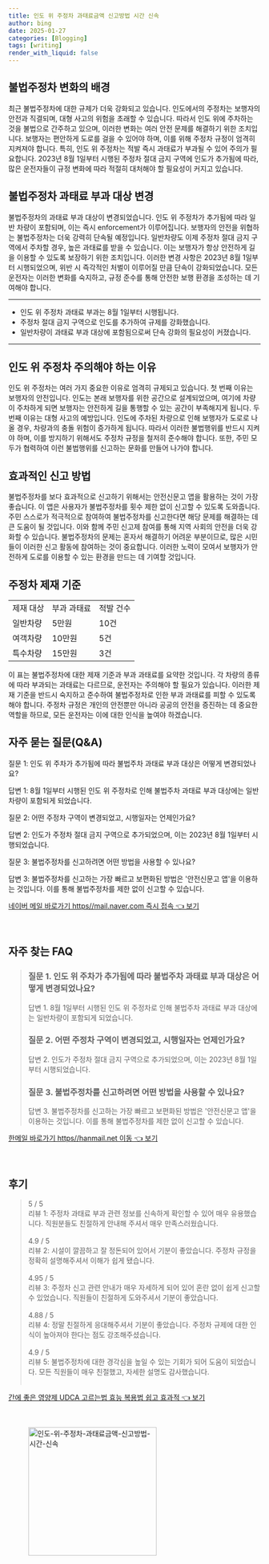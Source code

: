 ```yaml
---
title: 인도 위 주정차 과태료금액 신고방법 시간 신속
author: bing
date: 2025-01-27
categories: [Blogging]
tags: [writing]
render_with_liquid: false
---
```



<h2 id='불법주정차 변화의 배경'>불법주정차 변화의 배경</h2>

<p>최근 불법주정차에 대한 규제가 더욱 강화되고 있습니다. 인도에서의 주정차는 보행자의 안전과 직결되며, 대형 사고의 위험을 초래할 수 있습니다. 따라서 인도 위에 주차하는 것을 불법으로 간주하고 있으며, 이러한 변화는 여러 안전 문제를 해결하기 위한 조치입니다. 보행자는 편안하게 도로를 걸을 수 있어야 하며, 이를 위해 주정차 규정이 엄격히 지켜져야 합니다. 특히, 인도 위 주정차는 적발 즉시 과태료가 부과될 수 있어 주의가 필요합니다. 2023년 8월 1일부터 시행된 주정차 절대 금지 구역에 인도가 추가됨에 따라, 많은 운전자들이 규정 변화에 따라 적절히 대처해야 할 필요성이 커지고 있습니다.</p>

<h2 id='불법주정차 과태료 부과 대상 변경'>불법주정차 과태료 부과 대상 변경</h2>

<p>불법주정차의 과태료 부과 대상이 변경되었습니다. 인도 위 주정차가 추가됨에 따라 일반 차량이 포함되며, 이는 즉시 enforcement가 이루어집니다. 보행자의 안전을 위협하는 불법주정차는 더욱 강력히 단속될 예정입니다. 일반차량도 이제 주정차 절대 금지 구역에서 주차할 경우, 높은 과태료를 받을 수 있습니다. 이는 보행자가 항상 안전하게 길을 이용할 수 있도록 보장하기 위한 조치입니다. 이러한 변경 사항은 2023년 8월 1일부터 시행되었으며, 위반 시 즉각적인 처벌이 이루어질 만큼 단속이 강화되었습니다. 모든 운전자는 이러한 변화를 숙지하고, 규정 준수를 통해 안전한 보행 환경을 조성하는 데 기여해야 합니다.</p>

<hr />

<ul>
    <li>인도 위 주정차 과태료 부과는 8월 1일부터 시행됩니다.</li>
    <li>주정차 절대 금지 구역으로 인도를 추가하여 규제를 강화했습니다.</li>
    <li>일반차량이 과태료 부과 대상에 포함됨으로써 단속 강화의 필요성이 커졌습니다.</li>
</ul>

<hr />

<h2 id='인도 위 주정차 주장하는 이유'>인도 위 주정차 주의해야 하는 이유</h2>

<p>인도 위 주정차는 여러 가지 중요한 이유로 엄격히 규제되고 있습니다. 첫 번째 이유는 보행자의 안전입니다. 인도는 본래 보행자를 위한 공간으로 설계되었으며, 여기에 차량이 주차하게 되면 보행자는 안전하게 길을 통행할 수 있는 공간이 부족해지게 됩니다. 두 번째 이유는 대형 사고의 예방입니다. 인도에 주차된 차량으로 인해 보행자가 도로로 나올 경우, 차량과의 충돌 위험이 증가하게 됩니다. 따라서 이러한 불법행위를 반드시 지켜야 하며, 이를 방지하기 위해서도 주정차 규정을 철저히 준수해야 합니다. 또한, 주민 모두가 협력하여 이런 불법행위를 신고하는 문화를 만들어 나가야 합니다.</p>

<h2 id='효과적인 신고 방법'>효과적인 신고 방법</h2>

<p>불법주정차를 보다 효과적으로 신고하기 위해서는 안전신문고 앱을 활용하는 것이 가장 좋습니다. 이 앱은 사용자가 불법주정차를 횟수 제한 없이 신고할 수 있도록 도와줍니다. 주민 스스로가 적극적으로 참여하여 불법주정차를 신고한다면 해당 문제를 해결하는 데 큰 도움이 될 것입니다. 이와 함께 주민 신고제 참여를 통해 지역 사회의 안전을 더욱 강화할 수 있습니다. 불법주정차의 문제는 혼자서 해결하기 어려운 부분이므로, 많은 시민들이 이러한 신고 활동에 참여하는 것이 중요합니다. 이러한 노력이 모여서 보행자가 안전하게 도로를 이용할 수 있는 환경을 만드는 데 기여할 것입니다.</p>

<h2 id='주정차 제재 기준'>주정차 제재 기준</h2>

<table>
    <tr>
        <td>제재 대상</td>
        <td>부과 과태료</td>
        <td>적발 건수</td>
    </tr>
    <tr>
        <td>일반차량</td>
        <td>5만원</td>
        <td>10건</td>
    </tr>
    <tr>
        <td>여객차량</td>
        <td>10만원</td>
        <td>5건</td>
    </tr>
    <tr>
        <td>특수차량</td>
        <td>15만원</td>
        <td>3건</td>
    </tr>
</table>

<p>이 표는 불법주정차에 대한 제재 기준과 부과 과태료를 요약한 것입니다. 각 차량의 종류에 따라 부과되는 과태료는 다르므로, 운전자는 주의해야 할 필요가 있습니다. 이러한 제재 기준을 반드시 숙지하고 준수하여 불법주정차로 인한 부과 과태료를 피할 수 있도록 해야 합니다. 주정차 규정은 개인의 안전뿐만 아니라 공공의 안전을 증진하는 데 중요한 역할을 하므로, 모든 운전자는 이에 대한 인식을 높여야 하겠습니다.</p>

<h2 id='자주 묻는 질문(Q&A)'>자주 묻는 질문(Q&A)</h2>

<p>질문 1: 인도 위 주차가 추가됨에 따라 불법주차 과태료 부과 대상은 어떻게 변경되었나요?</p>

<p>답변 1: 8월 1일부터 시행된 인도 위 주정차로 인해 불법주차 과태료 부과 대상에는 일반차량이 포함되게 되었습니다.</p>

<p>질문 2: 어떤 주정차 구역이 변경되었고, 시행일자는 언제인가요?</p>

<p>답변 2: 인도가 주정차 절대 금지 구역으로 추가되었으며, 이는 2023년 8월 1일부터 시행되었습니다.</p>

<p>질문 3: 불법주정차를 신고하려면 어떤 방법을 사용할 수 있나요?</p>

<p>답변 3: 불법주정차를 신고하는 가장 빠르고 보편화된 방법은 '안전신문고 앱'을 이용하는 것입니다. 이를 통해 불법주정차를 제한 없이 신고할 수 있습니다.</p>


<p><a class="click-button" title="네이버 메일 바로가기 https//mail.naver.com 즉시 접속" href="https://aptwhite.github.io/posts/%EB%84%A4%EC%9D%B4%EB%B2%84-%EB%A9%94%EC%9D%BC-%EB%B0%94%EB%A1%9C%EA%B0%80%EA%B8%B0-httpsmail.naver.com-%EC%A6%89%EC%8B%9C-%EC%A0%91%EC%86%8D/" rel="dofollow">네이버 메일 바로가기 https//mail.naver.com 즉시 접속 👈 보기</a></p><br>
<h2 id='자주_찾는_FAQ'>자주 찾는 FAQ</h2>
<div itemscope="" itemtype="https://schema.org/FAQPage"> 
<blockquote> 
<div itemscope="" itemprop="mainEntity" itemtype="https://schema.org/Question"> 
<h3 itemprop="name">질문 1. 인도 위 주차가 추가됨에 따라 불법주차 과태료 부과 대상은 어떻게 변경되었나요?</h3> 
<div itemscope="" itemprop="acceptedAnswer" itemtype="https://schema.org/Answer"> 
<span itemprop="text"> 
<p>답변 1. 8월 1일부터 시행된 인도 위 주정차로 인해 불법주차 과태료 부과 대상에는 일반차량이 포함되게 되었습니다.</p> 
</span> 
</div> 
</div> 
<div itemscope="" itemprop="mainEntity" itemtype="https://schema.org/Question"> 
<h3 itemprop="name">질문 2. 어떤 주정차 구역이 변경되었고, 시행일자는 언제인가요?</h3> 
<div itemscope="" itemprop="acceptedAnswer" itemtype="https://schema.org/Answer"> 
<span itemprop="text"> 
<p>답변 2. 인도가 주정차 절대 금지 구역으로 추가되었으며, 이는 2023년 8월 1일부터 시행되었습니다.</p> 
</span> 
</div> 
</div> 
<div itemscope="" itemprop="mainEntity" itemtype="https://schema.org/Question"> 
<h3 itemprop="name">질문 3. 불법주정차를 신고하려면 어떤 방법을 사용할 수 있나요?</h3> 
<div itemscope="" itemprop="acceptedAnswer" itemtype="https://schema.org/Answer"> 
<span itemprop="text"> 
<p>답변 3. 불법주정차를 신고하는 가장 빠르고 보편화된 방법은 '안전신문고 앱'을 이용하는 것입니다. 이를 통해 불법주정차를 제한 없이 신고할 수 있습니다.</p> 
</span> 
</div> 
</div> 
</blockquote> 
</div>
<p><a class="click-button" title="한메일 바로가기 https//hanmail.net 이동" href="https://aptwhite.github.io/posts/%ED%95%9C%EB%A9%94%EC%9D%BC-%EB%B0%94%EB%A1%9C%EA%B0%80%EA%B8%B0-httpshanmail.net-%EC%9D%B4%EB%8F%99/" rel="dofollow">한메일 바로가기 https//hanmail.net 이동 👈 보기</a></p><br>
<h2 id='후기'>후기</h2>
<div itemscope itemtype="https://schema.org/Product">
  <blockquote>
  <div itemprop="review" itemscope itemtype="https://schema.org/Review">
      <div itemprop="reviewRating" itemscope itemtype="https://schema.org/Rating"> <span itemprop="ratingValue">5</span> / <span itemprop="bestRating">5</span> </div>
      <span itemprop="reviewBody">리뷰 1: 주정차 과태료 부과 관련 정보를 신속하게 확인할 수 있어 매우 유용했습니다. 직원분들도 친절하게 안내해 주셔서 매우 만족스러웠습니다.</span>
  </div>
  <br>
  <div itemprop="review" itemscope itemtype="https://schema.org/Review">
      <div itemprop="reviewRating" itemscope itemtype="https://schema.org/Rating"> <span itemprop="ratingValue">4.9</span> / <span itemprop="bestRating">5</span> </div>
      <span itemprop="reviewBody">리뷰 2: 시설이 깔끔하고 잘 정돈되어 있어서 기분이 좋았습니다. 주정차 규정을 정확히 설명해주셔서 이해가 쉽게 됐습니다.</span>
  </div>
  <br>
  <div itemprop="review" itemscope itemtype="https://schema.org/Review">
      <div itemprop="reviewRating" itemscope itemtype="https://schema.org/Rating"> <span itemprop="ratingValue">4.95</span> / <span itemprop="bestRating">5</span> </div>
      <span itemprop="reviewBody">리뷰 3: 주정차 신고 관련 안내가 매우 자세하게 되어 있어 혼란 없이 쉽게 신고할 수 있었습니다. 직원들이 친절하게 도와주셔서 기분이 좋았습니다.</span>
  </div>
  <br>
  <div itemprop="review" itemscope itemtype="https://schema.org/Review">
      <div itemprop="reviewRating" itemscope itemtype="https://schema.org/Rating"> <span itemprop="ratingValue">4.88</span> / <span itemprop="bestRating">5</span> </div>
      <span itemprop="reviewBody">리뷰 4: 정말 친절하게 응대해주셔서 기분이 좋았습니다. 주정차 규제에 대한 인식이 높아져야 한다는 점도 강조해주셨습니다.</span>
  </div>
  <br>
  <div itemprop="review" itemscope itemtype="https://schema.org/Review">
      <div itemprop="reviewRating" itemscope itemtype="https://schema.org/Rating"> <span itemprop="ratingValue">4.9</span> / <span itemprop="bestRating">5</span> </div>
      <span itemprop="reviewBody">리뷰 5: 불법주정차에 대한 경각심을 높일 수 있는 기회가 되어 도움이 되었습니다. 모든 직원들이 매우 친절했고, 자세한 설명도 감사했습니다.</span>
  </div>
  <br>
  </blockquote>
</div>
<p><a class="click-button" title="간에 좋은 영양제 UDCA 고르는법 효능 복용법 쉽고 효과적" href="https://aptwhite.github.io/posts/%EA%B0%84%EC%97%90-%EC%A2%8B%EC%9D%80-%EC%98%81%EC%96%91%EC%A0%9C-UDCA-%EA%B3%A0%EB%A5%B4%EB%8A%94%EB%B2%95-%ED%9A%A8%EB%8A%A5-%EB%B3%B5%EC%9A%A9%EB%B2%95-%EC%89%BD%EA%B3%A0-%ED%9A%A8%EA%B3%BC%EC%A0%81/" rel="dofollow">간에 좋은 영양제 UDCA 고르는법 효능 복용법 쉽고 효과적 👈 보기</a></p><br>
<figure class="image"><img src="https://aptwhite.github.io/assets/img/thumbnail/인도-위-주정차-과태료금액-신고방법-시간-신속.webp" alt="인도-위-주정차-과태료금액-신고방법-시간-신속" width="256" height="256"></figure>